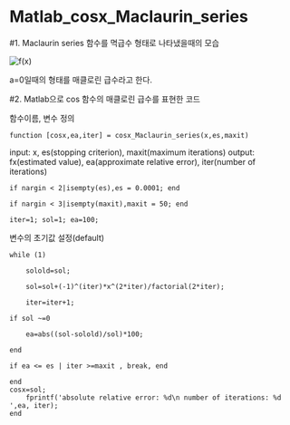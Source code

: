 # Matlab_cosx_Maclaurin_series
#1. Maclaurin series
함수를 멱급수 형태로 나타냈을때의 모습

![f(x)](https://user-images.githubusercontent.com/58385691/98422679-bb710f00-20cf-11eb-9d49-78f2bf13bbae.JPG)

a=0일때의 형태를 매클로린 급수라고 한다.

#2. Matlab으로 cos 함수의 매클로린 급수를 표현한 코드

함수이름, 변수 정의
```
function [cosx,ea,iter] = cosx_Maclaurin_series(x,es,maxit)
```
input: x, es(stopping criterion), maxit(maximum iterations)
output: fx(estimated value), ea(approximate relative error), iter(number of iterations)

    if nargin < 2|isempty(es),es = 0.0001; end

    if nargin < 3|isempty(maxit),maxit = 50; end
    
    iter=1; sol=1; ea=100;

변수의 초기값 설정(default)

    while (1)
        
        solold=sol;
        
        sol=sol+(-1)^(iter)*x^(2*iter)/factorial(2*iter);
        
        iter=iter+1;
    
    if sol ~=0
        
        ea=abs((sol-solold)/sol)*100;
    
    end
    
    if ea <= es | iter >=maxit , break, end

    end
    cosx=sol;
        fprintf('absolute relative error: %d\n number of iterations: %d ',ea, iter);
    end

```
